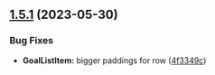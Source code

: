 ## [1.5.1](https://github.com/taskany-inc/issues/compare/v1.5.0...v1.5.1) (2023-05-30)


### Bug Fixes

* **GoalListItem:** bigger paddings for row ([4f3349c](https://github.com/taskany-inc/issues/commit/4f3349c4cde217228352c9953c35c738c0befe37))


